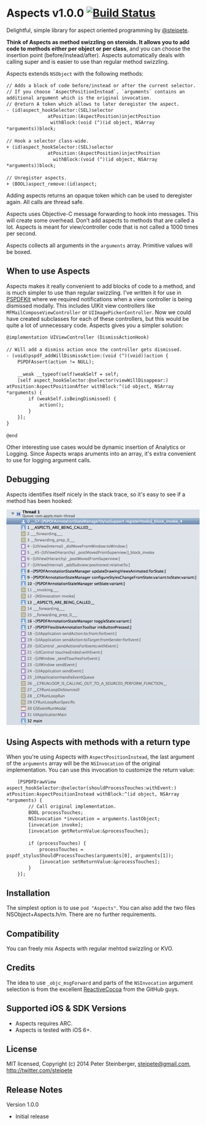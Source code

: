 Aspects v1.0.0 [![Build Status](https://travis-ci.org/steipete/Aspects.svg?branch=master)](https://travis-ci.org/steipete/Aspects)
==============

Delightful, simple library for aspect oriented programming by [@steipete](http://twitter.com/steipete).

**Think of Aspects as method swizzling on steroids. It allows you to add code to methods either per object or per class**, and you can choose the insertion point (before/instead/after). Aspects automatically deals with calling super and is easier to use than regular method swizzling.

Aspects extends `NSObject` with the following methods:

``` objc
// Adds a block of code before/instead or after the current selector.
// If you choose `AspectPositionInstead`, `arguments` contains an additional argument which is the original invocation.
// @return A token which allows to later deregister the aspect.
- (id)aspect_hookSelector:(SEL)selector
               atPosition:(AspectPosition)injectPosition
                withBlock:(void (^)(id object, NSArray *arguments))block;

// Hook a selector class-wide.
+ (id)aspect_hookSelector:(SEL)selector
               atPosition:(AspectPosition)injectPosition
                 withBlock:(void (^)(id object, NSArray *arguments))block;

// Unregister aspects.
+ (BOOL)aspect_remove:(id)aspect;
```

Adding aspects returns an opaque token which can be used to deregister again. All calls are thread safe.

Aspects uses Objective-C message forwarding to hook into messages. This will create some overhead. Don't add aspects to methods that are called a lot. Aspects is meant for view/controller code that is not called a 1000 times per second.

Aspects collects all arguments in the `arguments` array. Primitive values will be boxed.

When to use Aspects
-------------------
Aspects makes it really convenient to add blocks of code to a method, and is much simpler to use than regular swizzling. I've written it for use in [PSPDFKit](http://pspdfkit.com) where we required notifications when a view controller is being dismissed modally. This includes UIKit view controllers like `MFMailComposeViewController` or `UIImagePickerController`. Now we could have created subclasses for each of these controllers, but this would be quite a lot of unnecessary code. Aspects gives you a simpler solution:

``` objc
@implementation UIViewController (DismissActionHook)

// Will add a dismiss action once the controller gets dismissed.
- (void)pspdf_addWillDismissAction:(void (^)(void))action {
    PSPDFAssert(action != NULL);

    __weak __typeof(self)weakSelf = self;
    [self aspect_hookSelector:@selector(viewWillDisappear:) atPosition:AspectPositionAfter withBlock:^(id object, NSArray *arguments) {
        if (weakSelf.isBeingDismissed) {
            action();
        }
    }];
}

@end
```

Other interesting use cases would be dynamic insertion of Analytics or Logging. Since Aspects wraps aruments into an array, it's extra convenient to use for logging argument calls.

Debugging
---------
Aspects identifies itself nicely in the stack trace, so it's easy to see if a method has been hooked:

![Stacktrace](stacktrace.png)

Using Aspects with methods with a return type
---------------------------------------------

When you're using Aspects with `AspectPositionInstead`, the last argument of the `arguments` array will be the `NSInvocation` of the original implementation. You can use this invocation to customize the return value:

``` objc
    [PSPDFDrawView aspect_hookSelector:@selector(shouldProcessTouches:withEvent:) atPosition:AspectPositionInstead withBlock:^(id object, NSArray *arguments) {
        // Call original implementation.
        BOOL processTouches;
        NSInvocation *invocation = arguments.lastObject;
        [invocation invoke];
        [invocation getReturnValue:&processTouches];

        if (processTouches) {
            processTouches = pspdf_stylusShouldProcessTouches(arguments[0], arguments[1]);
            [invocation setReturnValue:&processTouches];
        }
    }];
```

Installation
------------
The simplest option is to use `pod "Aspects"`.
You can also add the two files NSObject+Aspects.h/m. There are no further requirements.

Compatibility
-------------
You can freely mix Aspects with regular mehtod swizzling or KVO.


Credits
-------
The idea to use `_objc_msgForward` and parts of the `NSInvocation` argument selection is from the excellent [ReactiveCocoa](https://github.com/ReactiveCocoa/ReactiveCocoa) from the GitHub guys.


Supported iOS & SDK Versions
-----------------------------

* Aspects requires ARC.
* Aspects is tested with iOS 6+.

License
-------
MIT licensed, Copyright (c) 2014 Peter Steinberger, steipete@gmail.com, http://twitter.com/steipete


Release Notes
-----------------

Version 1.0.0

- Initial release